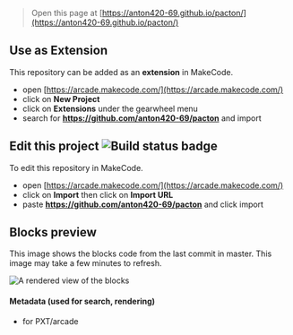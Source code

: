  


> Open this page at [https://anton420-69.github.io/pacton/](https://anton420-69.github.io/pacton/)

## Use as Extension

This repository can be added as an **extension** in MakeCode.

* open [https://arcade.makecode.com/](https://arcade.makecode.com/)
* click on **New Project**
* click on **Extensions** under the gearwheel menu
* search for **https://github.com/anton420-69/pacton** and import

## Edit this project ![Build status badge](https://github.com/anton420-69/pacton/workflows/MakeCode/badge.svg)

To edit this repository in MakeCode.

* open [https://arcade.makecode.com/](https://arcade.makecode.com/)
* click on **Import** then click on **Import URL**
* paste **https://github.com/anton420-69/pacton** and click import

## Blocks preview

This image shows the blocks code from the last commit in master.
This image may take a few minutes to refresh.

![A rendered view of the blocks](https://github.com/anton420-69/pacton/raw/master/.github/makecode/blocks.png)

#### Metadata (used for search, rendering)

* for PXT/arcade
<script src="https://makecode.com/gh-pages-embed.js"></script><script>makeCodeRender("{{ site.makecode.home_url }}", "{{ site.github.owner_name }}/{{ site.github.repository_name }}");</script>
